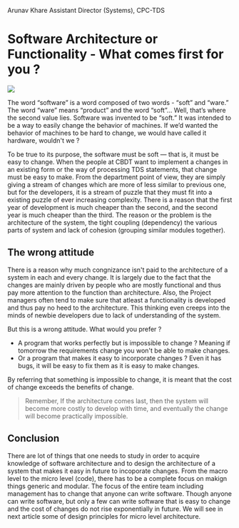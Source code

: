 Arunav Khare
Assistant Director (Systems), CPC-TDS

Software Architecture or Functionality - What comes first for you ?
========================

![](https://www.crucibledevlabs.com/themes/demo/assets/images/resource/cartoonie-1.png)

The word “software” is a word composed of two words - “soft” and “ware.” The word “ware” means “product” and the word
“soft”… Well, that’s where the second value lies. Software was invented to be “soft.” It was intended to be a way to easily change the behavior of machines. If we’d wanted the behavior of machines to be hard to change, we would have called it hardware, wouldn't we ?

To be true to its purpose, the software must be soft — that is, it must be easy to change. When the people at CBDT want to implement a changes in an existing form or the way of processing TDS statements, that change must be easy to make. From the department point of view, they are simply giving a stream of changes which are more of less similar to previous one, but for the developers, it is a stream of puzzle that they must fit into a existing puzzle of ever increasing complexity. There is a reason that the first year of development is much cheaper than the second, and the second year is much cheaper than the third. The reason or the problem is the architecture of the system, the tight coupling (dependency) the various parts of system and lack of cohesion (grouping similar modules together).

The wrong attitude
----------------------------------

There is a reason why much congnizance isn't paid to the architecture of a system in each and every change. It is largely due to the fact that the changes are mainly driven by people who are mostly functional and thus pay more attention to the function than architecture. Also, the Project managers often tend to make sure that atleast a functionality is developed and thus pay no heed to the architecture. This thinking even creeps into the minds of newbie developers due to lack of understanding of the system.

But this is a wrong attitude. What would you prefer ?
- A program that works perfectly but is impossible to change ? Meaning if tomorrow the requirements change you won't be able to make changes.
- Or a program that makes it easy to incorporate changes ? Even it has bugs, it will be easy to fix them as it is easy to make changes.

By referring that something is impossible to change, it is meant that the cost of change exceeds the benefits of change.

> Remember, If the architecture comes last, then the system will become more costly to develop with time, and eventually the change will become practically impossible. 

Conclusion
-------------

There are lot of things that one needs to study in order to acquire knowledge of software architecture and to design the architecture of a system that makes it easy in future to incoporate changes. From the macro level to the micro level (code), there has to be a complete focus on makign things generic and modular. The focus of the entire team including management has to change that anyone can write software. Though anyone can write software, but only a few can write software that is easy to change and the cost of changes do not rise exponentially in future. We will see in next article some of design principles for micro level architecture.




